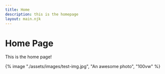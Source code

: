 ```yaml
---
title: Home
description: this is the homepage
layout: main.njk
---
```


# Home Page

This is the home page! 
<!-- TODO - this doesnt work-->
{% image "./assets/images/test-img.jpg", "An awesome photo", "100vw" %}
